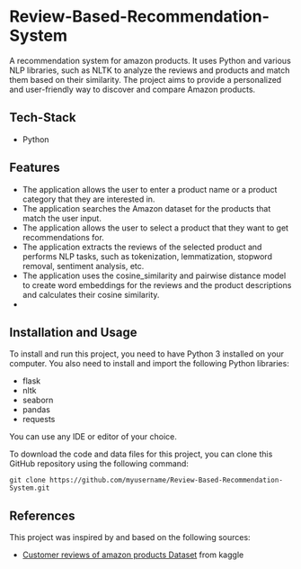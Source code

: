 # Review-Based-Recommendation-System

A recommendation system for amazon products.
It uses Python and various NLP libraries, such as NLTK to analyze the reviews and products and match them based on their similarity. The project aims to provide a personalized and user-friendly way to discover and compare Amazon products.

## Tech-Stack

- Python

## Features

- The application allows the user to enter a product name or a product category that they are interested in.
- The application searches the Amazon dataset for the products that match the user input.
- The application allows the user to select a product that they want to get recommendations for.
- The application extracts the reviews of the selected product and performs NLP tasks, such as tokenization, lemmatization, stopword removal, sentiment analysis, etc.
- The application uses the cosine_similarity and pairwise distance model to create word embeddings for the reviews and the product descriptions and calculates their cosine similarity.
- 
## Installation and Usage

To install and run this project, you need to have Python 3 installed on your computer. You also need to install and import the following Python libraries:

- flask
- nltk
- seaborn
- pandas
- requests

You can use any IDE or editor of your choice.

To download the code and data files for this project, you can clone this GitHub repository using the following command:

```git clone https://github.com/myusername/Review-Based-Recommendation-System.git```

## References

This project was inspired by and based on the following sources:

- [Customer reviews of amazon products Dataset](https://www.kaggle.com/datasets/datafiniti/consumer-reviews-of-amazon-products/data) from kaggle
